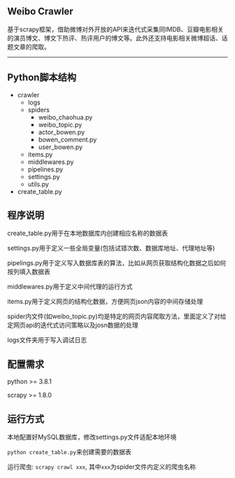 ## Weibo Crawler
基于scrapy框架，借助微博对外开放的API来迭代式采集同IMDB、豆瓣电影相关的演员博文、博文下热评、热评用户的博文等。此外还支持电影相关微博超话、话题文章的爬取。

---



## Python脚本结构

+ crawler
 	+ logs
 	+ spiders
		+ weibo_chaohua.py
		+ weibo_topic.py
		+ actor_bowen.py
		+ bowen_comment.py
		+ user_bowen.py
 	+ items.py
 	+ middlewares.py
 	+ pipelines.py
 	+ settings.py
 	+ utils.py
+ create_table.py

## 程序说明
create_table.py用于在本地数据库内创建相应名称的数据表 

settings.py用于定义一些全局变量(包括试错次数、数据库地址、代理地址等)

pipelings.py用于定义写入数据库表的算法，比如从网页获取结构化数据之后如何按列填入数据表

middlewares.py用于定义中间代理的运行方式

items.py用于定义网页的结构化数据，方便网页json内容的中间存储处理

spider内文件(如weibo_topic.py)均是特定的网页内容爬取方法，里面定义了对给定网页api的迭代式访问策略以及josn数据的处理

logs文件夹用于写入调试日志

## 配置需求
python >= 3.8.1

scrapy >= 1.8.0

## 运行方式
本地配置好MySQL数据库，修改settings.py文件适配本地环境

`python create_table.py`来创建需要的数据表

运行爬虫: `scrapy crawl xxx`, 其中`xxx`为spider文件内定义的爬虫名称
